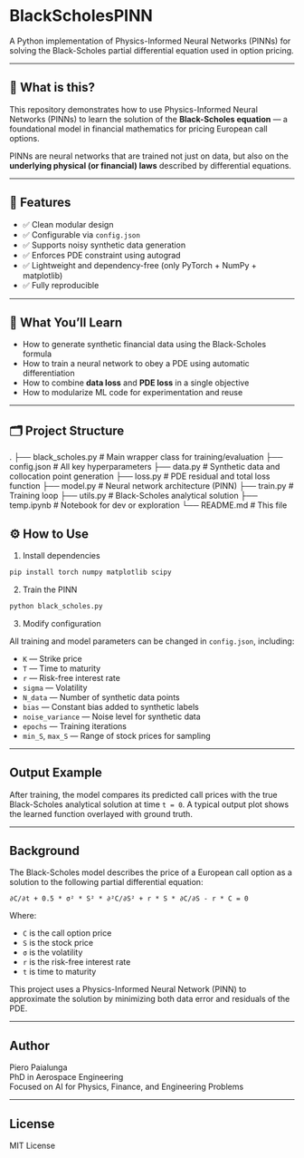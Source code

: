 # BlackScholesPINN

A Python implementation of Physics-Informed Neural Networks (PINNs) for solving the Black-Scholes partial differential equation used in option pricing.

---

## 📌 What is this?

This repository demonstrates how to use Physics-Informed Neural Networks (PINNs) to learn the solution of the **Black-Scholes equation** — a foundational model in financial mathematics for pricing European call options.

PINNs are neural networks that are trained not just on data, but also on the **underlying physical (or financial) laws** described by differential equations.

---

## 🚀 Features

- ✅ Clean modular design
- ✅ Configurable via `config.json`
- ✅ Supports noisy synthetic data generation
- ✅ Enforces PDE constraint using autograd
- ✅ Lightweight and dependency-free (only PyTorch + NumPy + matplotlib)
- ✅ Fully reproducible

---

## 🧠 What You’ll Learn

- How to generate synthetic financial data using the Black-Scholes formula
- How to train a neural network to obey a PDE using automatic differentiation
- How to combine **data loss** and **PDE loss** in a single objective
- How to modularize ML code for experimentation and reuse

---

## 🗂 Project Structure

. ├── black_scholes.py # Main wrapper class for training/evaluation ├── config.json # All key hyperparameters ├── data.py # Synthetic data and collocation point generation ├── loss.py # PDE residual and total loss function ├── model.py # Neural network architecture (PINN) ├── train.py # Training loop ├── utils.py # Black-Scholes analytical solution ├── temp.ipynb # Notebook for dev or exploration └── README.md # This file


## ⚙️ How to Use

1. Install dependencies

```bash
pip install torch numpy matplotlib scipy
```

2. Train the PINN

```bash
python black_scholes.py
```

3. Modify configuration

All training and model parameters can be changed in `config.json`, including:

- `K` — Strike price  
- `T` — Time to maturity  
- `r` — Risk-free interest rate  
- `sigma` — Volatility  
- `N_data` — Number of synthetic data points  
- `bias` — Constant bias added to synthetic labels  
- `noise_variance` — Noise level for synthetic data  
- `epochs` — Training iterations  
- `min_S`, `max_S` — Range of stock prices for sampling

---

## Output Example

After training, the model compares its predicted call prices with the true Black-Scholes analytical solution at time `t = 0`. A typical output plot shows the learned function overlayed with ground truth.

---

## Background

The Black-Scholes model describes the price of a European call option as a solution to the following partial differential equation:

```
∂C/∂t + 0.5 * σ² * S² * ∂²C/∂S² + r * S * ∂C/∂S - r * C = 0
```

Where:
- `C` is the call option price  
- `S` is the stock price  
- `σ` is the volatility  
- `r` is the risk-free interest rate  
- `t` is time to maturity

This project uses a Physics-Informed Neural Network (PINN) to approximate the solution by minimizing both data error and residuals of the PDE.

---

## Author

Piero Paialunga  
PhD in Aerospace Engineering  
Focused on AI for Physics, Finance, and Engineering Problems

---

## License

MIT License
